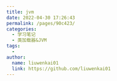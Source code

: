 ```yaml
---
title: jvm
date: 2022-04-30 17:26:43
permalink: /pages/90c423/
categories:
  - 学习笔记
  - 类加载器&JVM
tags:
  - 
author: 
  name: liuwenkai01
  link: https://github.com/liuwenkai01
---
```


